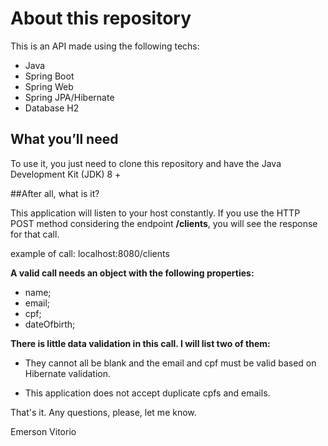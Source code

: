 # About this repository

This is an API made using the following techs:

- Java
- Spring Boot
- Spring Web
- Spring JPA/Hibernate
- Database H2

## What you’ll need
To use it, you just need to clone this repository and have the Java Development Kit (JDK) 8 +

##After all, what is it?

This application will listen to your host constantly. If you use the HTTP POST method considering the endpoint **/clients**, you will see the response for that call.

example of call: localhost:8080/clients

**A valid call needs an object with the following properties:**
- name;
- email;
- cpf;
- dateOfbirth;

**There is little data validation in this call. I will list two of them:**

- They cannot all be blank and the email and cpf must be valid based on Hibernate validation.

- This application does not accept duplicate cpfs and emails.

That's it. Any questions, please, let me know.

Emerson Vitorio